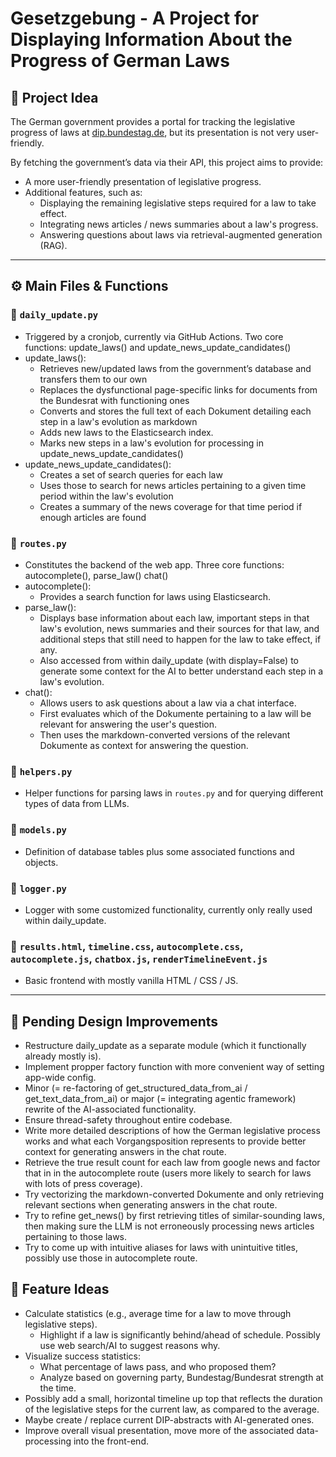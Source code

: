 # Gesetzgebung - A Project for Displaying Information About the Progress of German Laws

## 📌 Project Idea  
The German government provides a portal for tracking the legislative progress of laws at [dip.bundestag.de](https://dip.bundestag.de), but its presentation is not very user-friendly.  

By fetching the government’s data via their API, this project aims to provide:  
- A more user-friendly presentation of legislative progress.  
- Additional features, such as:  
  - Displaying the remaining legislative steps required for a law to take effect.  
  - Integrating news articles / news summaries about a law's progress.  
  - Answering questions about laws via retrieval-augmented generation (RAG).

---

## ⚙️ Main Files & Functions 

### **🔹 `daily_update.py`**  
- Triggered by a cronjob, currently via GitHub Actions. Two core functions: update_laws() and update_news_update_candidates()
- update_laws():
  - Retrieves new/updated laws from the government’s database and transfers them to our own
  - Replaces the dysfunctional page-specific links for documents from the Bundesrat with functioning ones
  - Converts and stores the full text of each Dokument detailing each step in a law's evolution as markdown
  - Adds new laws to the Elasticsearch index. 
  - Marks new steps in a law's evolution for processing in update_news_update_candidates()
- update_news_update_candidates():  
  - Creates a set of search queries for each law
  - Uses those to search for news articles pertaining to a given time period within the law's evolution
  - Creates a summary of the news coverage for that time period if enough articles are found

### **🔹 `routes.py`**  
- Constitutes the backend of the web app. Three core functions: autocomplete(), parse_law() chat()
- autocomplete():
  - Provides a search function for laws using Elasticsearch.
- parse_law():
  - Displays base information about each law, important steps in that law's evolution, news summaries and their sources for that law, and additional steps that still need to happen for the law to take effect, if any.
  - Also accessed from within daily_update (with display=False) to generate some context for the AI to better understand each step in a law's evolution.
- chat():
  - Allows users to ask questions about a law via a chat interface.
  - First evaluates which of the Dokumente pertaining to a law will be relevant for answering the user's question.
  - Then uses the markdown-converted versions of the relevant Dokumente as context for answering the question.

### **🔹 `helpers.py`**  
- Helper functions for parsing laws in `routes.py` and for querying different types of data from LLMs.  

### **🔹 `models.py`**
- Definition of database tables plus some associated functions and objects.

### **🔹 `logger.py`**
- Logger with some customized functionality, currently only really used within daily_update.

### **🔹 `results.html`, `timeline.css`, `autocomplete.css`, `autocomplete.js`, `chatbox.js`, `renderTimelineEvent.js`**
- Basic frontend with mostly vanilla HTML / CSS / JS.
---

## 🔧 Pending Design Improvements 

- Restructure daily_update as a separate module (which it functionally already mostly is).
- Implement propper factory function with more convenient way of setting app-wide config.
- Minor (= re-factoring of get_structured_data_from_ai / get_text_data_from_ai) or major (= integrating agentic framework) rewrite of the AI-associated functionality.
- Ensure thread-safety throughout entire codebase.
- Write more detailed descriptions of how the German legislative process works and what each Vorgangsposition represents to provide better context for generating answers in the chat route.
- Retrieve the true result count for each law from google news and factor that in in the autocomplete route (users more likely to search for laws with lots of press coverage).
- Try vectorizing the markdown-converted Dokumente and only retrieving relevant sections when generating answers in the chat route.
- Try to refine get_news() by first retrieving titles of similar-sounding laws, then making sure the LLM is not erroneously processing news articles pertaining to those laws. 
- Try to come up with intuitive aliases for laws with unintuitive titles, possibly use those in autocomplete route.


## 🚀 Feature Ideas
- Calculate statistics (e.g., average time for a law to move through legislative steps).  
  - Highlight if a law is significantly behind/ahead of schedule. Possibly use web search/AI to suggest reasons why.  
- Visualize success statistics:  
  - What percentage of laws pass, and who proposed them?  
  - Analyze based on governing party, Bundestag/Bundesrat strength at the time.  
- Possibly add a small, horizontal timeline up top that reflects the duration of the legislative steps for the current law, as compared to the average.  
- Maybe create / replace current DIP-abstracts with AI-generated ones.
- Improve overall visual presentation, move more of the associated data-processing into the front-end.  
